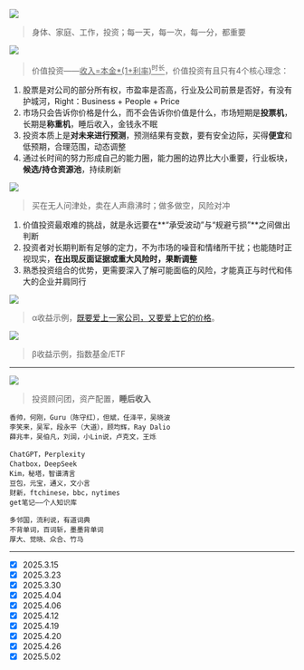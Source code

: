 

![](https://github.com/user-attachments/assets/ae8da299-1830-4a9a-b184-e8a5f8d082e0)
> 身体、家庭、工作，投资；每一天，每一次，每一分，都重要

![](https://github.com/user-attachments/assets/a3da8f12-146d-4da0-a558-83c4dd146660)
> 价值投资——<ins>收入=本金*(1+利率)<sup>时长</sup></ins>，价值投资有且只有4个核心理念：

1. 股票是对公司的部分所有权，市盈率是否高，行业及公司前景是否好，有没有护城河，Ri­g­ht：Bu­s­i­n­e­ss + Pe­o­p­le + Pr­i­ce
2. 市场只会告诉你价格是什么，而不会告诉你价值是什么，市场短期是**投票机**，长期是**称重机**，睡后收入，金钱永不眠
3. 投资本质上是**对未来进行预测**，预测结果有变数，要有安全边际，买得**便宜**和低预期，合理范围，动态调整
4. 通过长时间的努力形成自己的能力圈，能力圈的边界比大小重要，行业板块，**候选/持仓资源池**，持续刷新

![](https://github.com/user-attachments/assets/43e91936-d12f-47ff-9173-430b878faca9)
> 买在无人问津处，卖在人声鼎沸时；做多做空，风险对冲

1. 价值投资最艰难的挑战，就是永远要在**“承受波动”与“规避亏损”**之间做出判断
2. 投资者对长期判断有足够的定力，不为市场的噪音和情绪所干扰；也能随时正视现实，**在出现反面证据或重大风险时，果断调整**
3. 熟悉投资组合的优势，更需要深入了解可能面临的风险，才能真正与时代和伟大的企业并肩同行

![](https://github.com/user-attachments/assets/5ea14f04-1e28-482a-b407-ead4004fb92f)
> α收益示例，[既要爱上一家公司，又要爱上它的价格](https://finance.sina.com.cn/roll/2024-11-22/doc-incwxxhe3820160.shtml)。

![](https://github.com/user-attachments/assets/b0116576-cee2-4525-bffa-7f6652f2c4c6)
> β收益示例，指数基金/ETF

---

![](https://github.com/user-attachments/assets/4e0c2f6e-a8e1-4085-beed-ffa3b6f6f37a)
> 投资顾问团，资产配置，**睡后收入**

```
香帅，何刚，Guru（陈守红），但斌，任泽平，吴晓波
李笑来，吴军，段永平（大道），顾均辉，Ray Dalio
薛兆丰，吴伯凡，刘润，小Lin说，卢克文，王烁
```

```
ChatGPT，Perplexity
Chatbox，DeepSeek
Kim，秘塔，智谱清言
豆包，元宝，通义，文小言
财新，ftchinese，bbc，nytimes
get笔记——个人知识库
```

```
多邻国，流利说，有道词典
不背单词，百词斩，墨墨背单词
厚大、觉晓、众合、竹马
```

---

* [x] 2025.3.15
* [x] 2025.3.23
* [x] 2025.3.30
* [x] 2025.4.04
* [x] 2025.4.06
* [x] 2025.4.12
* [x] 2025.4.19
* [x] 2025.4.20
* [x] 2025.4.26
* [x] 2025.5.02
